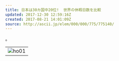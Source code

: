 ```yaml
---
title: 日本は30カ国中20位!  世界の休暇日数を比較
updated: 2017-12-30 12:59:16Z
created: 2017-08-21 14:01:09Z
source: http://ascii.jp/elem/000/000/775/775140/
---
```


。

|     |
| --- |
| ![ho01](../_resources/7f7c3086620e9c9e0ee190f98cc07882.jpg) |